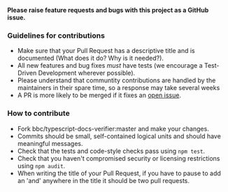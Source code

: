 **Please raise feature requests and bugs with this project as a GitHub issue.**

### Guidelines for contributions

* Make sure that your Pull Request has a descriptive title and is documented (What does it do? Why is it needed?).
* All new features and bug fixes *must* have tests (we encourage a Test-Driven Development wherever possible).
* Please understand that communtity contributions are handled by the maintainers in their spare time, so a response may take several weeks
* A PR is more likely to be merged if it fixes an [open issue](https://github.com/bbc/typescript-docs-verifier/issues).

### How to contribute

* Fork bbc/typescript-docs-verifier:master and make your changes.
* Commits should be small, self-contained logical units and should have meaningful messages.
* Check that the tests and code-style checks pass using `npm test`.
* Check that you haven't compromised security or licensing restrictions using `npm audit`.
* When writing the title of your Pull Request, if you have to pause to add an 'and' anywhere in the title it should be two pull requests.